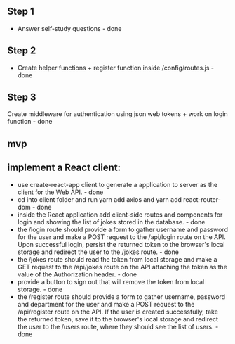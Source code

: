 ## Step 1
- Answer self-study questions - done

## Step 2
- Create helper functions + register function inside /config/routes.js - done

## Step 3
Create middleware for authentication using json web tokens + work on login function - done 

## mvp
## implement a React client:
- use create-react-app client to generate a application to server as the client for the Web API. - done
- cd into client folder and run yarn add axios and yarn add react-router-dom - done
- inside the React application add client-side routes and components for login and showing the list of jokes stored in the database. - done
- the /login route should provide a form to gather username and password for the user and make a POST request to the /api/login route on the API. Upon successful login, persist the returned token to the browser's local storage and redirect the user to the /jokes route. - done
- the /jokes route should read the token from local storage and make a GET request to the /api/jokes route on the API attaching the token as the value of the Authorization header. - done
- provide a button to sign out that will remove the token from local storage. - done
- the /register route should provide a form to gather username, password and department for the user and make a POST request to the /api/register route on the API. If the user is created successfully, take the returned token, save it to the browser's local storage and redirect the user to the /users route, where they should see the list of users. - done